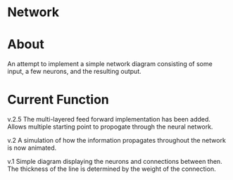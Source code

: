 # Network

# About
An attempt to implement a simple network diagram consisting of some input, a few neurons, and the resulting output.

# Current Function
v.2.5 The multi-layered feed forward implementation has been added. Allows multiple starting point to propogate through the neural network.

v.2 A simulation of how the information propagates throughout the network is now animated.

v.1 Simple diagram displaying the neurons and connections between then. The thickness of the line is determined by the weight of the connection.

